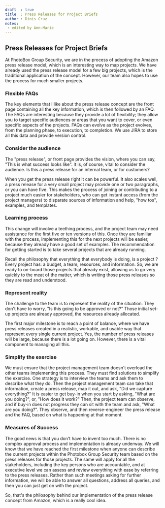 ```yaml
---
draft  : true
title  : Press Releases for Project Briefs
author : Dinis Cruz
notes:
 - edited by Ann-Marie
---
```


## Press Releases for Project Briefs
At PhotoBox Group Security, we are in the process of adopting the Amazon press release model, which is an interesting way to map projects. We have already used the press release model for a few big projects, which is the traditional application of the concept.  However, our team also hopes to use the process for much smaller projects.

### Flexible FAQs
The key elements that I like about the press release concept are the front page containing all the key information, which is then followed by an FAQ. The FAQs are interesting because they provide a lot of flexibility; they allow you to target specific audiences or areas that you want to cover, or even specific aspects of the projects. FAQs can evolve as the project evolves, from the planning phase, to execution, to completion. We use JIRA to store all this data and provide version control. 

### Consider the audience
The "press release", or front page provides the vision, where you can say, "This is what success looks like". It is, of course, vital to consider the audience. Is this a press release for an internal team, or for customers?

When you get the press release right it can be powerful. It also scales well, a press release for a very small project may provide one or two paragraphs, or you can have five. This makes the process of joining or contributing to a project much easier for stakeholders, who can get instant access (from the project managers) to disparate sources of information and help, "how tos", examples, and templates. 

### Learning process
This change will involve a teething process, and the project team may need assistance for the first five or ten versions of this. Once they are familiar with the process, implementing this for the next projects will be easier, because they already have a good set of examples. The recommendation for getting started is to take several projects that are already running. 

Recall the philosophy that everything that everybody is doing, is a project <!--- link to everything is a project article---> ? Every project has: a budget, a team, resources, and information. So, we are ready to on-board those projects that already exist, allowing us to go very quickly to the meat of the matter, which is writing those press releases so they are read and understood. 

### Represent reality
The challenge to the team is to represent the reality of the situation. They don't have to worry, "Is this going to be approved or not?"  Those initial set-up projects are already approved, the resources already allocated.

The first major milestone is to reach a point of balance, where we have press releases created in a realistic, workable, and usable way that represent every single current project. Yes, the number of press releases will be large, because there is a lot going on. However, there is a vital component to managing all this.

### Simplify the exercise
We must ensure that the project management team doesn't overload the other teams implementing this process. They must find solutions to simplify the exercise. One strategy is to interview the teams and ask them to describe what they do. Then the project management team can take that information, create a press release, map it out, and ask, "Did we capture everything?" It is easier to get buy-in when you start by asking, "What are you doing?", or, "How does it work?" Then, the project team can observe, and if buy-in does not progress they can sit with the team and ask, "What are you doing?". They observe, and then reverse-engineer the press release and the FAQ, based on what is happening at that moment.

### Measures of Success
The good news is that you don't have to invent too much. There is no complex approval process and implementation is already underway. We will know that we have reached the first milestone when anyone can describe the current projects within the Photobox Group Security team based on the press releases for those projects. The same will apply for all the stakeholders, including the key persons who are accountable, and at executive level we can assess and review everything with ease by referring to the press releases. Rather than such meetings asking for further information, we will be able to answer all questions, address all queries, and then you can just get on with the project.

So, that's the philosophy behind our implementation of the press release concept from Amazon, which is a really cool idea.


